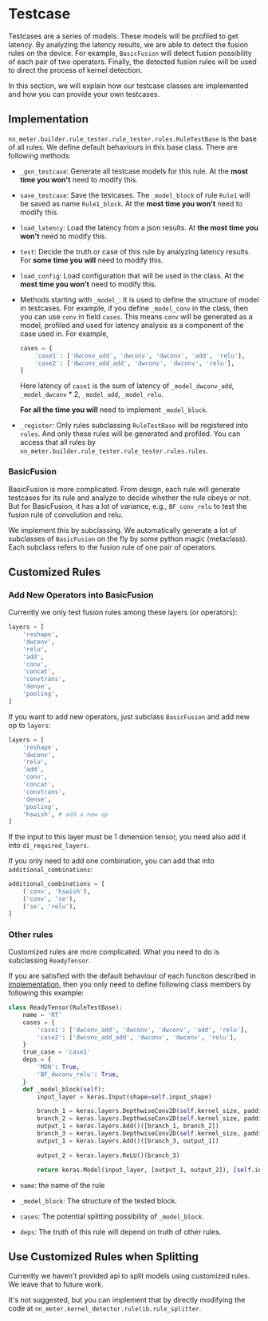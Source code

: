 # Testcase

Testcases are a series of models. These models will be profiled to get latency. By analyzing the latency results, we are able to detect the fusion rules on the device. For example, `BasicFusion` will detect fusion possibility of each pair of two operators. Finally, the detected fusion rules will be used to direct the process of kernel detection.

In this section, we will explain how our testcase classes are implemented and how you can provide your own testcases.

## Implementation

`nn_meter.builder.rule_tester.rule_tester.rules.RuleTestBase` is the base of all rules. We define default behaviours in this base class. There are following methods:

- `_gen_testcase`: Generate all testcase models for this rule. At the **most time you won't** need to modify this.

- `save_testcase`: Save the testcases. The `_model_block` of rule `Rule1` will be saved as name `Rule1_block`. At the **most time you won't** need to modify this.

- `load_latency`: Load the latency from a json results. At **the most time you won't** need to modify this.

- `test`: Decide the truth or case of this rule by analyzing latency results. For **some time you will** need to modify this.

- `load_config`: Load configuration that will be used in the class. At the **most time you won't** need to modify this.

- Methods starting with `_model_`: It is used to define the structure of model in testcases. For example, if you define `_model_conv` in the class, then you can use `conv` in field `cases`. This means `conv` will be generated as a model, profiled and used for latency analysis as a component of the case used in. For example,
  
    ```python
    cases = {
        'case1': ['dwconv_add', 'dwconv', 'dwconv', 'add', 'relu'],
        'case2': ['dwconv_add_add', 'dwconv', 'dwconv', 'relu'],
    }
    ```

    Here latency of `case1` is the sum of latency of `_model_dwconv_add`, `_model_dwconv` * 2, `_model_add`, `_model_relu`.

    **For all the time you will** need to implement `_model_block`.

- `_register`: Only rules subclassing `RuleTestBase` will be registered into `rules`. And only these rules will be generated and profiled. You can access that all rules by `nn_meter.builder.rule_tester.rule_tester.rules.rules`.

### BasicFusion

BasicFusion is more complicated. From design, each rule will generate testcases for its rule and analyze to decide whether the rule obeys or not. But for BasicFusion, it has a lot of variance, e.g., `BF_conv_relu` to test the fusion rule of convolution and relu.

We implement this by subclassing. We automatically generate a lot of subclasses of `BasicFusion` on the fly by some python magic (metaclass). Each subclass refers to the fusion rule of one pair of operators.

## Customized Rules

### Add New Operators into BasicFusion

Currently we only test fusion rules among these layers (or operators):

```python
layers = [
    'reshape',
    'dwconv',
    'relu',
    'add',
    'conv',
    'concat',
    'convtrans',
    'dense',
    'pooling',
]
```

If you want to add new operators, just subclass `BasicFusion` and add new op to `layers`:

```python
layers = [
    'reshape',
    'dwconv',
    'relu',
    'add',
    'conv',
    'concat',
    'convtrans',
    'dense',
    'pooling',
    'hswish', # add a new op
]
```

If the input to this layer must be 1 dimension tensor, you need also add it into `d1_required_layers`.

If you only need to add one combination, you can add that into `additional_combinations`:
```python
additional_combinations = [
    ('conv', 'hswish'),
    ('conv', 'se'),
    ('se', 'relu'),
]
```

### Other rules

Customized rules are more complicated. What you need to do is subclassing `ReadyTensor`.

If you are satisfied with the default behaviour of each function described in [implementation](#implementation), then you only need to define following class members by following this example:

```python
class ReadyTensor(RuleTestBase):
    name = 'RT'
    cases = {
        'case1': ['dwconv_add', 'dwconv', 'dwconv', 'add', 'relu'],
        'case2': ['dwconv_add_add', 'dwconv', 'dwconv', 'relu'],
    }
    true_case = 'case1'
    deps = {
        'MON': True,
        'BF_dwconv_relu': True,
    }
    def _model_block(self):
        input_layer = keras.Input(shape=self.input_shape)

        branch_1 = keras.layers.DepthwiseConv2D(self.kernel_size, padding='same')(input_layer)
        branch_2 = keras.layers.DepthwiseConv2D(self.kernel_size, padding='same')(input_layer)
        output_1 = keras.layers.Add()([branch_1, branch_2])
        branch_3 = keras.layers.DepthwiseConv2D(self.kernel_size, padding='same')(input_layer)
        output_1 = keras.layers.Add()([branch_3, output_1])

        output_2 = keras.layers.ReLU()(branch_3)

        return keras.Model(input_layer, [output_1, output_2]), [self.input_shape]
```

- `name`: the name of the rule

- `_model_block`: The structure of the tested block.

- `cases`: The potential splitting possibility of `_model_block`.

- `deps`: The truth of this rule will depend on truth of other rules.


## Use Customized Rules when Splitting

Currently we haven't provided api to split models using customized rules. We leave that to future work.

It's not suggested, but you can implement that by directly modifying the code at `nn_meter.kernel_detector.rulelib.rule_splitter`.
